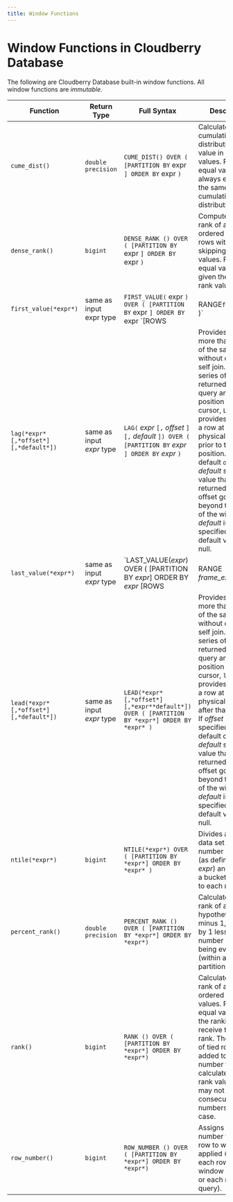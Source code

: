 ```yaml
---
title: Window Functions
---
```


# Window Functions in Cloudberry Database

The following are Cloudberry Database built-in window functions. All window functions are *immutable*.<!-- For more information about window functions, see "Window Expressions" in the *Cloudberry Database Administrator Guide*. -->

|Function|Return Type|Full Syntax|Description|
|--------|-----------|-----------|-----------|
|`cume_dist()`|`double precision`|`CUME_DIST() OVER ( [PARTITION BY` expr `] ORDER BY` expr `)`|Calculates the cumulative distribution of a value in a group of values. Rows with equal values always evaluate to the same cumulative distribution value.|
|`dense_rank()`|`bigint`|`DENSE_RANK () OVER ( [PARTITION BY` expr `] ORDER BY` expr `)`|Computes the rank of a row in an ordered group of rows without skipping rank values. Rows with equal values are given the same rank value.|
|`first_value(*expr*)`|same as input expr type|`FIRST_VALUE(` expr `) OVER ( [PARTITION BY` expr `] ORDER BY` expr `[ROWS|RANGE` frame_expr `] )`|Returns the first value in an ordered set of values.|
|`lag(*expr* [,*offset*] [,*default*])`|same as input *expr* type|`LAG(` *expr* `[,` *offset* `] [,` *default* `]) OVER ( [PARTITION BY` *expr* `] ORDER BY` *expr* `)`|Provides access to more than one row of the same table without doing a self join. Given a series of rows returned from a query and a position of the cursor, `LAG` provides access to a row at a given physical offset prior to that position. The default `offset` is 1. *default* sets the value that is returned if the offset goes beyond the scope of the window. If *default* is not specified, the default value is null.|
|`last_value(*expr*)`|same as input *expr* type|`LAST_VALUE(*expr*) OVER ( [PARTITION BY *expr*] ORDER BY *expr* [ROWS|RANGE *frame_expr*] )`|Returns the last value in an ordered set of values.|
|``lead(*expr* [,*offset*] [,*default*])``|same as input *expr* type|`LEAD(*expr*[,*offset*] [,*expr**default*]) OVER ( [PARTITION BY *expr*] ORDER BY *expr* )`|Provides access to more than one row of the same table without doing a self join. Given a series of rows returned from a query and a position of the cursor, `lead` provides access to a row at a given physical offset after that position. If *offset* is not specified, the default offset is 1. *default* sets the value that is returned if the offset goes beyond the scope of the window. If *default* is not specified, the default value is null.|
|`ntile(*expr*)`|`bigint`|`NTILE(*expr*) OVER ( [PARTITION BY *expr*] ORDER BY *expr* )`|Divides an ordered data set into a number of buckets (as defined by *expr*) and assigns a bucket number to each row.|
|`percent_rank()`|`double precision`|`PERCENT_RANK () OVER ( [PARTITION BY *expr*] ORDER BY *expr*)`|Calculates the rank of a hypothetical row `R` minus 1, divided by 1 less than the number of rows being evaluated (within a window partition).|
|`rank()`|`bigint`|`RANK () OVER ( [PARTITION BY *expr*] ORDER BY *expr*)`|Calculates the rank of a row in an ordered group of values. Rows with equal values for the ranking criteria receive the same rank. The number of tied rows are added to the rank number to calculate the next rank value. Ranks may not be consecutive numbers in this case.|
|`row_number()`|`bigint`|`ROW_NUMBER () OVER ( [PARTITION BY *expr*] ORDER BY *expr*)`|Assigns a unique number to each row to which it is applied (either each row in a window partition or each row of the query).|
